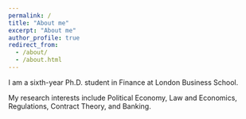 ```yaml
---
permalink: /
title: "About me"
excerpt: "About me"
author_profile: true
redirect_from: 
  - /about/
  - /about.html
---
```




I am a sixth-year Ph.D. student in Finance at London Business School. 



My research interests include Political Economy, Law and Economics, Regulations, Contract Theory, and Banking. 
